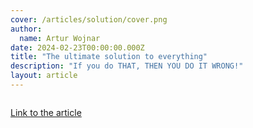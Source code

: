 ```yaml
---
cover: /articles/solution/cover.png
author:
  name: Artur Wojnar
date: 2024-02-23T00:00:00.000Z
title: "The ultimate solution to everything"
description: "If you do THAT, THEN YOU DO IT WRONG!"
layout: article
---
```


<img class="article-image" src="/articles/solution/cover.png" alt>

[Link to the article](https://medium.com/@arturwojnar.dev/the-ultimate-solution-to-everything-4e698edfc868)